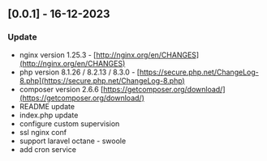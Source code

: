 ## [0.0.1] - 16-12-2023

### Update

-   nginx version 1.25.3 - [http://nginx.org/en/CHANGES](http://nginx.org/en/CHANGES)
-   php version 8.1.26 / 8.2.13 / 8.3.0 - [https://secure.php.net/ChangeLog-8.php](https://secure.php.net/ChangeLog-8.php)
-   composer version 2.6.6 [https://getcomposer.org/download/](https://getcomposer.org/download/)
-   README update
-   index.php update
-   configure custom supervision
-   ssl nginx conf
-   support laravel octane - swoole
-   add cron service
